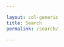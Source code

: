 ```yaml
---

layout: col-generic
title: Search
permalink: /search/

---
```


<script text="text/javascript">
    $(function() {
        var cx = '007930462003869053427:vyjggrsucq4';
        var gcse = document.createElement('script');
        gcse.type = 'text/javascript';
        gcse.async = true;
        gcse.src = 'https://cse.google.com/cse.js?cx=' + cx;
        var s = document.getElementsByTagName('script')[0];
        s.parentNode.insertBefore(gcse, s);
    });
</script>
<div class="search-results">
<div class="gcse-searchresults-only" data-queryParameterName="searchString" data-resultsUrl="https://owasp.org/www-pdf-archive//Intercept-proxies.pdf" data-newWindow="false" data-linkTarget="_self">
</div>
</div>
